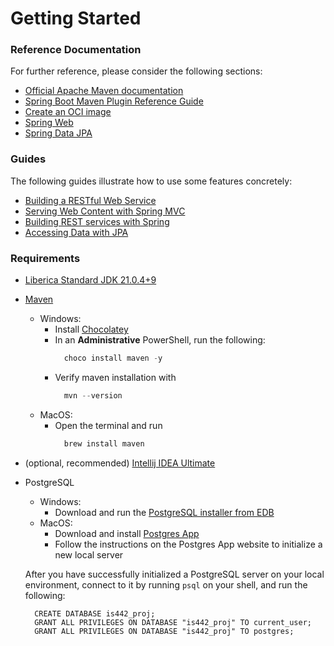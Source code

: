 # Getting Started

### Reference Documentation
For further reference, please consider the following sections:

* [Official Apache Maven documentation](https://maven.apache.org/guides/index.html)
* [Spring Boot Maven Plugin Reference Guide](https://docs.spring.io/spring-boot/3.3.3/maven-plugin)
* [Create an OCI image](https://docs.spring.io/spring-boot/3.3.3/maven-plugin/build-image.html)
* [Spring Web](https://spring.io/projects/spring-framework)
* [Spring Data JPA](https://spring.io/projects/spring-data-jpa)

### Guides
The following guides illustrate how to use some features concretely:

* [Building a RESTful Web Service](https://spring.io/guides/gs/rest-service/)
* [Serving Web Content with Spring MVC](https://spring.io/guides/gs/serving-web-content/)
* [Building REST services with Spring](https://spring.io/guides/tutorials/rest/)
* [Accessing Data with JPA](https://spring.io/guides/gs/accessing-data-jpa/)

### Requirements
- [Liberica Standard JDK 21.0.4+9](https://bell-sw.com/pages/downloads/#jdk-21-lts)
- [Maven](https://maven.apache.org/index.html)
  - Windows:
    - Install [Chocolatey](https://chocolatey.org/install?_gl=1*2j99bk*_ga*MTI1Mzk5MzE5MC4xNzI1MDM1MTkz*_ga_0WDD29GGN2*MTcyNTAzNTE5My4xLjEuMTcyNTAzNTIwMS4wLjAuMA..)
    - In an **Administrative** PowerShell, run the following:
      ```PowerShell
        choco install maven -y
      ```
    - Verify maven installation with
      ```PowerShell
        mvn --version
      ```
  - MacOS:
    - Open the terminal and run
      ```bash
        brew install maven
      ```
- (optional, recommended) [Intellij IDEA Ultimate](https://www.jetbrains.com/community/education/#students/)
- PostgreSQL
  - Windows:
    - Download and run the [PostgreSQL installer from EDB](https://www.enterprisedb.com/software-downloads-postgres)
  - MacOS:
    - Download and install [Postgres App](https://postgresapp.com/)
    - Follow the instructions on the Postgres App website to initialize a new local server

  After you have successfully initialized a PostgreSQL server on your local environment, connect to it by running `psql` on your shell, and run the following:
  ```psql
    CREATE DATABASE is442_proj;
    GRANT ALL PRIVILEGES ON DATABASE "is442_proj" TO current_user;
    GRANT ALL PRIVILEGES ON DATABASE "is442_proj" TO postgres;
  ```
